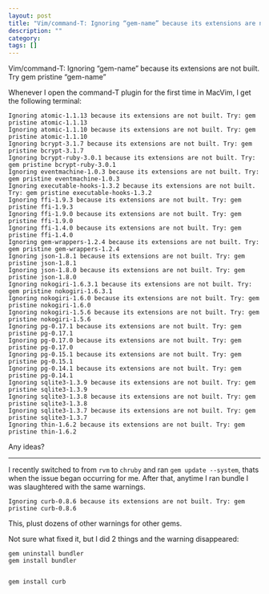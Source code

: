 ```yaml
---
layout: post
title: "Vim/command-T: Ignoring “gem-name” because its extensions are not built. Try gem pristine “gem-name”"
description: ""
category:
tags: []
---
```


Vim/command-T: Ignoring “gem-name” because its extensions are not built. Try gem pristine “gem-name”


Whenever I open the command-T plugin for the first time in MacVim, I get the following terminal:

    Ignoring atomic-1.1.13 because its extensions are not built. Try: gem pristine atomic-1.1.13
    Ignoring atomic-1.1.10 because its extensions are not built. Try: gem pristine atomic-1.1.10
    Ignoring bcrypt-3.1.7 because its extensions are not built. Try: gem pristine bcrypt-3.1.7
    Ignoring bcrypt-ruby-3.0.1 because its extensions are not built. Try: gem pristine bcrypt-ruby-3.0.1
    Ignoring eventmachine-1.0.3 because its extensions are not built. Try: gem pristine eventmachine-1.0.3
    Ignoring executable-hooks-1.3.2 because its extensions are not built. Try: gem pristine executable-hooks-1.3.2
    Ignoring ffi-1.9.3 because its extensions are not built. Try: gem pristine ffi-1.9.3
    Ignoring ffi-1.9.0 because its extensions are not built. Try: gem pristine ffi-1.9.0
    Ignoring ffi-1.4.0 because its extensions are not built. Try: gem pristine ffi-1.4.0
    Ignoring gem-wrappers-1.2.4 because its extensions are not built. Try: gem pristine gem-wrappers-1.2.4
    Ignoring json-1.8.1 because its extensions are not built. Try: gem pristine json-1.8.1
    Ignoring json-1.8.0 because its extensions are not built. Try: gem pristine json-1.8.0
    Ignoring nokogiri-1.6.3.1 because its extensions are not built. Try: gem pristine nokogiri-1.6.3.1
    Ignoring nokogiri-1.6.0 because its extensions are not built. Try: gem pristine nokogiri-1.6.0
    Ignoring nokogiri-1.5.6 because its extensions are not built. Try: gem pristine nokogiri-1.5.6
    Ignoring pg-0.17.1 because its extensions are not built. Try: gem pristine pg-0.17.1
    Ignoring pg-0.17.0 because its extensions are not built. Try: gem pristine pg-0.17.0
    Ignoring pg-0.15.1 because its extensions are not built. Try: gem pristine pg-0.15.1
    Ignoring pg-0.14.1 because its extensions are not built. Try: gem pristine pg-0.14.1
    Ignoring sqlite3-1.3.9 because its extensions are not built. Try: gem pristine sqlite3-1.3.9
    Ignoring sqlite3-1.3.8 because its extensions are not built. Try: gem pristine sqlite3-1.3.8
    Ignoring sqlite3-1.3.7 because its extensions are not built. Try: gem pristine sqlite3-1.3.7
    Ignoring thin-1.6.2 because its extensions are not built. Try: gem pristine thin-1.6.2

Any ideas?


--------------------------------------- 
I recently switched to from `rvm` to `chruby` and ran `gem update --system`, thats when the issue began occurring for me. After that, anytime I ran bundle I was slaughtered with the same warnings.

`Ignoring curb-0.8.6 because its extensions are not built. Try: gem pristine curb-0.8.6`

This, plust dozens of other warnings for other gems.

Not sure what fixed it, but I did 2 things and the warning disappeared:

    gem uninstall bundler
    gem install bundler
    
    
    gem install curb


